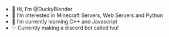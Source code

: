 - 👋 Hi, I’m @DuckyBlender
- 👀 I’m interested in Minecraft Servers, Web Servers and Python
- 🌱 I’m currently learning C++ and Javascript
- ✨ Currently making a discord bot called Ivu!

<!---
DuckyBlender/DuckyBlender is a ✨ special ✨ repository because its `README.md` (this file) appears on your GitHub profile.
You can click the Preview link to take a look at your changes.
--->
